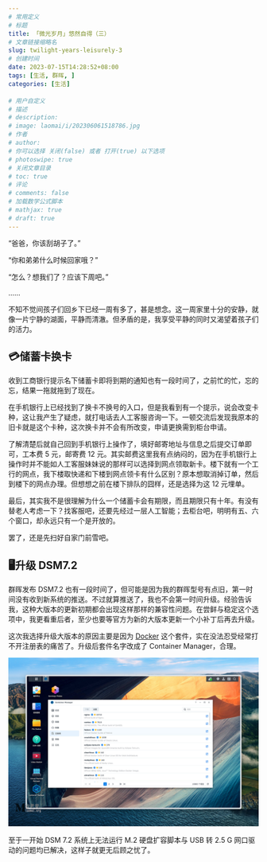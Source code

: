 ```yaml
---
# 常用定义
# 标题
title: 「微光岁月」悠然自得（三）
# 文章链接缩略名
slug: twilight-years-leisurely-3
# 创建时间
date: 2023-07-15T14:28:52+08:00
tags: [生活, 群晖, ]
categories: [生活]

# 用户自定义
# 描述
# description: 
# image: laomai/i/202306061518786.jpg
# 作者
# author: 
# 你可以选择 关闭(false) 或者 打开(true) 以下选项
# photoswipe: true
# 关闭文章目录
# toc: true
# 评论
# comments: false
# 加载数学公式脚本
# mathjax: true
# draft: true
---
```


“爸爸，你该刮胡子了。”

“你和弟弟什么时候回家哦？”

“怎么？想我们了？应该下周吧。”

……

不知不觉间孩子们回乡下已经一周有多了，甚是想念。这一周家里十分的安静，就像一片宁静的湖面，平静而清澈。但矛盾的是，我享受平静的同时又渴望着孩子们的活力。

## 💳储蓄卡换卡

收到工商银行提示名下储蓄卡即将到期的通知也有一段时间了，之前忙的忙，忘的忘，结果一拖就拖到了现在。

在手机银行上已经找到了换卡不换号的入口，但是我看到有一个提示，说会改变卡种，这让我产生了疑虑，就打电话去人工客服咨询一下。一顿交流后发现我原本的旧卡就是这个卡种，这次换卡并不会有所改变，申请更换需到柜台申请。

了解清楚后就自己回到手机银行上操作了，填好邮寄地址与信息之后提交订单即可，工本费 5 元，邮寄费 12 元。其实邮费这里我有点纳闷的，因为在手机银行上操作时并不能如人工客服妹妹说的那样可以选择到网点领取新卡。楼下就有一个工行的网点，我下楼取快递和下楼到网点领卡有什么区别？原本想取消掉订单，然后到楼下的网点办理。但想想之前在楼下排队的囧样，还是选择为这 12 元埋单。

最后，其实我不是很理解为什么一个储蓄卡会有期限，而且期限只有十年。有没有替老人考虑一下？找客服吧，还要先经过一层人工智能；去柜台吧，明明有五、六个窗口，却永远只有一个是开放的。

罢了，还是先扫好自家门前雪吧。

## 🖥️升级 DSM7.2

群晖发布 DSM7.2 也有一段时间了，但可能是因为我的群晖型号有点旧，第一时间没有收到新系统的推送。不过就算推送了，我也不会第一时间升级。经验告诉我，这种大版本的更新初期都会出现这样那样的兼容性问题。在尝鲜与稳定这个选项中，我更看重后者，至少也要等官方为新的大版本更新一个小补丁后再去升级。

这次我选择升级大版本的原因主要是因为 [Docker](零碎记忆/Linux/DOCKER.md) 这个套件，实在没法忍受经常打不开注册表的痛苦了。升级后套件名字改成了 Container Manager，合理。

![CleanShot 2023-07-15 at 13.23.17@2x.jpg](postImages/laomai/i/202307301348455.jpg)

至于一开始 DSM 7.2 系统上无法运行 M.2 硬盘扩容脚本与 USB 转 2.5 G 网口驱动的问题均已解决，这样子就更无后顾之忧了。